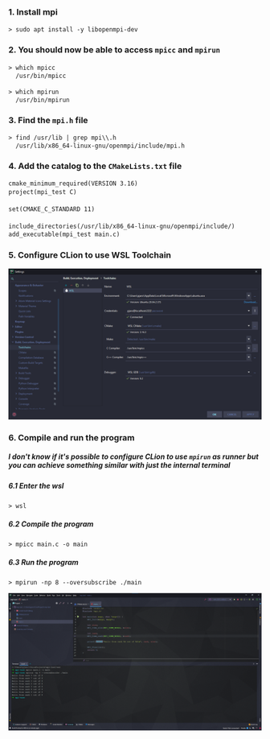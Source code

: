 ### 1. Install mpi

```shell
> sudo apt install -y libopenmpi-dev
```

### 2. You should now be able to access `mpicc` and `mpirun`

```shell
> which mpicc
  /usr/bin/mpicc

> which mpirun
  /usr/bin/mpirun
```

### 3. Find the `mpi.h` file

```shell
> find /usr/lib | grep mpi\\.h
  /usr/lib/x86_64-linux-gnu/openmpi/include/mpi.h
```

### 4. Add the catalog to the `CMakeLists.txt` file
   
```txt
cmake_minimum_required(VERSION 3.16)
project(mpi_test C)

set(CMAKE_C_STANDARD 11)

include_directories(/usr/lib/x86_64-linux-gnu/openmpi/include/)
add_executable(mpi_test main.c)
```

### 5. Configure CLion to use WSL Toolchain
![mpi-wsl-toolchain.png](mpi-wsl-toolchain.png)

### 6. Compile and run the program
##### I don't know if it's possible to configure CLion to use `mpirun` as runner but you can achieve something similar with just the internal terminal

##### 6.1 Enter the wsl

```shell
> wsl
```

##### 6.2 Compile the program

```shell
> mpicc main.c -o main
```

##### 6.3 Run the program

```shell
> mpirun -np 8 --oversubscribe ./main
```

![mpi-compile-run.png](mpi-compile-run.png)
